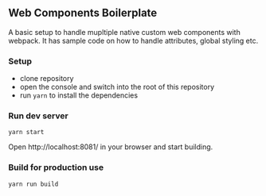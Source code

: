 ## Web Components Boilerplate

A basic setup to handle mupltiple native custom web components with webpack. It has sample code on how to handle attributes, global styling etc.

### Setup

- clone repository
- open the console and switch into the root of this repository
- run `yarn` to install the dependencies 

### Run dev server

``` yarn start ```

Open http://localhost:8081/ in your browser and start building.

### Build for production use

``` yarn run build ```
